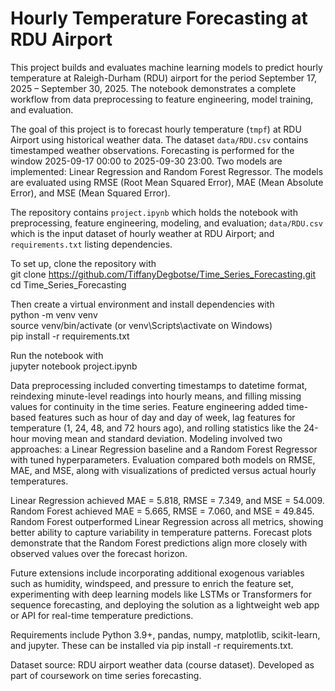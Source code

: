 # Hourly Temperature Forecasting at RDU Airport

This project builds and evaluates machine learning models to predict hourly temperature at Raleigh-Durham (RDU) airport for the period September 17, 2025 – September 30, 2025. The notebook demonstrates a complete workflow from data preprocessing to feature engineering, model training, and evaluation.

The goal of this project is to forecast hourly temperature (`tmpf`) at RDU Airport using historical weather data. The dataset `data/RDU.csv` contains timestamped weather observations. Forecasting is performed for the window 2025-09-17 00:00 to 2025-09-30 23:00. Two models are implemented: Linear Regression and Random Forest Regressor. The models are evaluated using RMSE (Root Mean Squared Error), MAE (Mean Absolute Error), and MSE (Mean Squared Error).

The repository contains `project.ipynb` which holds the notebook with preprocessing, feature engineering, modeling, and evaluation; `data/RDU.csv` which is the input dataset of hourly weather at RDU Airport; and `requirements.txt` listing dependencies.

To set up, clone the repository with  
git clone https://github.com/TiffanyDegbotse/Time_Series_Forecasting.git
cd Time_Series_Forecasting

Then create a virtual environment and install dependencies with  
python -m venv venv  
source venv/bin/activate   (or venv\Scripts\activate on Windows)  
pip install -r requirements.txt  

Run the notebook with  
jupyter notebook project.ipynb  

Data preprocessing included converting timestamps to datetime format, reindexing minute-level readings into hourly means, and filling missing values for continuity in the time series. Feature engineering added time-based features such as hour of day and day of week, lag features for temperature (1, 24, 48, and 72 hours ago), and rolling statistics like the 24-hour moving mean and standard deviation. Modeling involved two approaches: a Linear Regression baseline and a Random Forest Regressor with tuned hyperparameters. Evaluation compared both models on RMSE, MAE, and MSE, along with visualizations of predicted versus actual hourly temperatures.

Linear Regression achieved MAE = 5.818, RMSE = 7.349, and MSE = 54.009. Random Forest achieved MAE = 5.665, RMSE = 7.060, and MSE = 49.845. Random Forest outperformed Linear Regression across all metrics, showing better ability to capture variability in temperature patterns. Forecast plots demonstrate that the Random Forest predictions align more closely with observed values over the forecast horizon.

Future extensions include incorporating additional exogenous variables such as humidity, windspeed, and pressure to enrich the feature set, experimenting with deep learning models like LSTMs or Transformers for sequence forecasting, and deploying the solution as a lightweight web app or API for real-time temperature predictions.

Requirements include Python 3.9+, pandas, numpy, matplotlib, scikit-learn, and jupyter. These can be installed via pip install -r requirements.txt.

Dataset source: RDU airport weather data (course dataset). Developed as part of coursework on time series forecasting.
